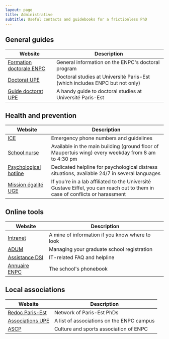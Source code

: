 ```yaml
---
layout: page
title: Administrative
subtitle: Useful contacts and guidebooks for a frictionless PhD
---
```


## General guides

| Website                                                                                                                          | Description                                                                 |
| -------------------------------------------------------------------------------------------------------------------------------- | --------------------------------------------------------------------------- |
| [Formation doctorale ENPC](https://www.ecoledesponts.fr/formation-doctorale)                                                     | General information on the ENPC's doctoral program                          |
| [Doctorat UPE](https://www.paris-est-sup.fr/doctorat/)                                                                           | Doctoral studies at Université Paris-Est (which includes ENPC but not only) |
| [Guide doctorat UPE](https://www.paris-est-sup.fr/fileadmin/Fichiers/UPE/Doctorat/Documents/Guide_doctorant_2020-2021_light.pdf) | A handy guide to doctoral studies at Université Paris-Est                   |

## Health and prevention

| Website                                                                                                                                    | Description                                                                                                                  |
| ------------------------------------------------------------------------------------------------------------------------------------------ | ---------------------------------------------------------------------------------------------------------------------------- |
| [ICE](https://intranet-enpc-fr.extranet.enpc.fr/sg/hygiene-et-securite/consignes-generales-de-securite.html)                               | Emergency phone numbers and guidelines                                                                                       |
| <a href="mailto:stephanie.le-thuaut@enpc.fr">School nurse</a>                                                                              | Available in the main building (ground floor of Maupertuis wing) every weekday from 8 am to 4:30 pm                          |
| [Psychological hotline](https://intranet-enpc-fr.extranet.enpc.fr/sg/hygiene-et-securite/cellule-decoute-et-de-soutien-psychologique.html) | Dedicated helpline for psychological distress situations, available 24/7 in several languages                                |
| [Mission égalité UGE](https://mission-egalite.univ-gustave-eiffel.fr/)                                                                     | If you're in a lab affiliated to the Université Gustave Eiffel, you can reach out to them in case of conflicts or harassment |

## Online tools

| Website                                                               | Description                                     |
| --------------------------------------------------------------------- | ----------------------------------------------- |
| [Intranet](http://extranet.enpc.fr/login?url=http://intranet.enpc.fr) | A mine of information if you know where to look |
| [ADUM](https://www.adum.fr/)                                          | Managing your graduate school registration      |
| [Assistance DSI](https://assistance.enpc.fr/)                         | IT-related FAQ and helpline                     |
| [Annuaire ENPC](https://annuaire.enpc.fr/search)                      | The school's phonebook                          |

## Local associations

| Website                                                               | Description                               |
| --------------------------------------------------------------------- | ----------------------------------------- |
| [Redoc Paris-Est](https://redocparisest.wordpress.com/)               | Network of Paris-Est PhDs                 |
| [Associations UPE](https://www.paris-est-sup.fr/campus/associations/) | A list of associations on the ENPC campus |
| [ASCP](http://www.ascp-ponts.fr/)                                     | Culture and sports association of ENPC    |
